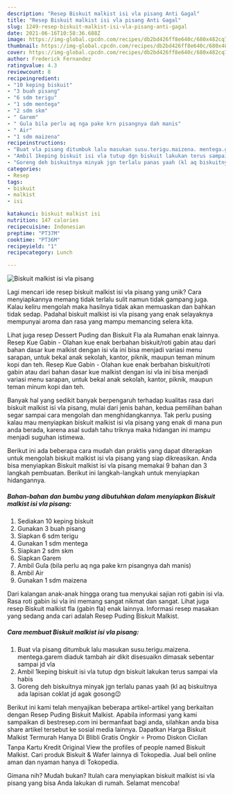 ```yaml
---
description: "Resep Biskuit malkist isi vla pisang Anti Gagal"
title: "Resep Biskuit malkist isi vla pisang Anti Gagal"
slug: 1249-resep-biskuit-malkist-isi-vla-pisang-anti-gagal
date: 2021-06-16T10:58:36.688Z
image: https://img-global.cpcdn.com/recipes/db2bd426ff8e640c/680x482cq70/biskuit-malkist-isi-vla-pisang-foto-resep-utama.jpg
thumbnail: https://img-global.cpcdn.com/recipes/db2bd426ff8e640c/680x482cq70/biskuit-malkist-isi-vla-pisang-foto-resep-utama.jpg
cover: https://img-global.cpcdn.com/recipes/db2bd426ff8e640c/680x482cq70/biskuit-malkist-isi-vla-pisang-foto-resep-utama.jpg
author: Frederick Fernandez
ratingvalue: 4.3
reviewcount: 8
recipeingredient:
- "10 keping biskuit"
- "3 buah pisang"
- "6 sdm terigu"
- "1 sdm mentega"
- "2 sdm skm"
- " Garem"
- " Gula bila perlu aq nga pake krn pisangnya dah manis"
- " Air"
- "1 sdm maizena"
recipeinstructions:
- "Buat vla pisang ditumbuk lalu masukan susu.terigu.maizena. mentega.garem diaduk tambah air dikit disesuaikn dimasak sebentar sampai jd vla"
- "Ambil 1keping biskuit isi vla tutup dgn biskuit lakukan terus sampai vla habis"
- "Goreng deh biskuitnya minyak jgn terlalu panas yaah (kl aq biskuitnya ada lapisan coklat jd agak gosong😉"
categories:
- Resep
tags:
- biskuit
- malkist
- isi

katakunci: biskuit malkist isi 
nutrition: 147 calories
recipecuisine: Indonesian
preptime: "PT37M"
cooktime: "PT36M"
recipeyield: "1"
recipecategory: Lunch

---
```



![Biskuit malkist isi vla pisang](https://img-global.cpcdn.com/recipes/db2bd426ff8e640c/680x482cq70/biskuit-malkist-isi-vla-pisang-foto-resep-utama.jpg)

Lagi mencari ide resep biskuit malkist isi vla pisang yang unik? Cara menyiapkannya memang tidak terlalu sulit namun tidak gampang juga. Kalau keliru mengolah maka hasilnya tidak akan memuaskan dan bahkan tidak sedap. Padahal biskuit malkist isi vla pisang yang enak selayaknya mempunyai aroma dan rasa yang mampu memancing selera kita.

Lihat juga resep Dessert Puding dan Biskuit Fla ala Rumahan enak lainnya. Resep Kue Gabin - Olahan kue enak berbahan biskuit/roti gabin atau dari bahan dasar kue malkist dengan isi vla ini bisa menjadi variasi menu sarapan, untuk bekal anak sekolah, kantor, piknik, maupun teman minum kopi dan teh. Resep Kue Gabin - Olahan kue enak berbahan biskuit/roti gabin atau dari bahan dasar kue malkist dengan isi vla ini bisa menjadi variasi menu sarapan, untuk bekal anak sekolah, kantor, piknik, maupun teman minum kopi dan teh.

Banyak hal yang sedikit banyak berpengaruh terhadap kualitas rasa dari biskuit malkist isi vla pisang, mulai dari jenis bahan, kedua pemilihan bahan segar sampai cara mengolah dan menghidangkannya. Tak perlu pusing kalau mau menyiapkan biskuit malkist isi vla pisang yang enak di mana pun anda berada, karena asal sudah tahu triknya maka hidangan ini mampu menjadi suguhan istimewa.


Berikut ini ada beberapa cara mudah dan praktis yang dapat diterapkan untuk mengolah biskuit malkist isi vla pisang yang siap dikreasikan. Anda bisa menyiapkan Biskuit malkist isi vla pisang memakai 9 bahan dan 3 langkah pembuatan. Berikut ini langkah-langkah untuk menyiapkan hidangannya.

<!--inarticleads1-->

##### Bahan-bahan dan bumbu yang dibutuhkan dalam menyiapkan Biskuit malkist isi vla pisang:

1. Sediakan 10 keping biskuit
1. Gunakan 3 buah pisang
1. Siapkan 6 sdm terigu
1. Gunakan 1 sdm mentega
1. Siapkan 2 sdm skm
1. Siapkan  Garem
1. Ambil  Gula (bila perlu aq nga pake krn pisangnya dah manis)
1. Ambil  Air
1. Gunakan 1 sdm maizena


Dari kalangan anak-anak hingga orang tua menyukai sajian roti gabin isi vla. Rasa roti gabin isi vla ini memang sangat nikmat dan sangat. Lihat juga resep Biskuit malkist fla (gabin fla) enak lainnya. Informasi resep masakan yang sedang anda cari adalah Resep Puding Biskuit Malkist. 

<!--inarticleads2-->

##### Cara membuat Biskuit malkist isi vla pisang:

1. Buat vla pisang ditumbuk lalu masukan susu.terigu.maizena. mentega.garem diaduk tambah air dikit disesuaikn dimasak sebentar sampai jd vla
1. Ambil 1keping biskuit isi vla tutup dgn biskuit lakukan terus sampai vla habis
1. Goreng deh biskuitnya minyak jgn terlalu panas yaah (kl aq biskuitnya ada lapisan coklat jd agak gosong😉


Berikut ini kami telah menyajikan beberapa artikel-artikel yang berkaitan dengan Resep Puding Biskuit Malkist. Apabila informasi yang kami sampaikan di bestresep.com ini bermanfaat bagi anda, silahkan anda bisa share artikel tersebut ke sosial media lainnya. Dapatkan Harga Biskuit Malkist Termurah Hanya Di Blibli Gratis Ongkir ⭐ Promo Diskon Cicilan Tanpa Kartu Kredit Original View the profiles of people named Biskuit Malkist. Cari produk Biskuit &amp; Wafer lainnya di Tokopedia. Jual beli online aman dan nyaman hanya di Tokopedia. 

Gimana nih? Mudah bukan? Itulah cara menyiapkan biskuit malkist isi vla pisang yang bisa Anda lakukan di rumah. Selamat mencoba!
